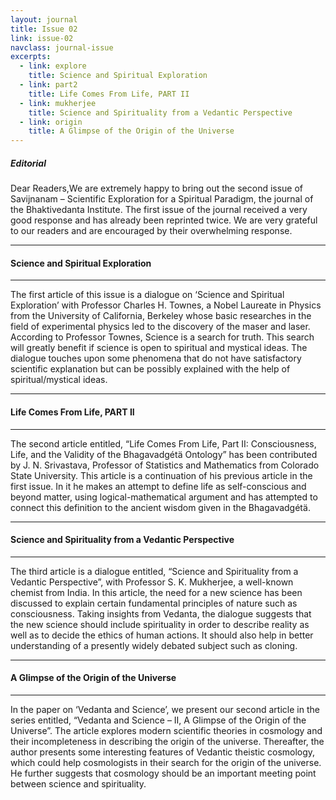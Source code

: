 ```yaml
---
layout: journal
title: Issue 02
link: issue-02
navclass: journal-issue
excerpts:
  - link: explore
    title: Science and Spiritual Exploration
  - link: part2
    title: Life Comes From Life, PART II
  - link: mukherjee
    title: Science and Spirituality from a Vedantic Perspective
  - link: origin
    title: A Glimpse of the Origin of the Universe   
---
```


##### **Editorial**

Dear Readers,We are extremely happy to bring out the second issue of Savijnanam – Scientific Exploration for a Spiritual Paradigm, the journal of the Bhaktivedanta Institute. The first issue of the journal received a very good response and has already been reprinted twice. We are very grateful to our readers and are encouraged by their overwhelming response. 

---

#### **<span id="explore">Science and Spiritual Exploration</span>**

---

The first article of this issue is a dialogue on ‘Science and Spiritual Exploration’ with Professor Charles H. Townes, a Nobel Laureate in Physics from the University of California, Berkeley whose basic researches in the field of experimental physics led  to  the  discovery  of  the  maser  and  laser. According  to  Professor  Townes, Science is a search for truth.  This search will greatly benefit if science is open to spiritual and mystical ideas. The dialogue touches upon some phenomena that do not have satisfactory scientific explanation but can be possibly explained with the help of spiritual/mystical ideas.

---

#### **<span id="part2">Life Comes From Life, PART II</span>**

---

The  second  article  entitled,  “Life  Comes  From  Life,  Part  II:  Consciousness, Life, and the Validity of the Bhagavadgétä Ontology” has been contributed by J.  N.  Srivastava,  Professor  of  Statistics  and  Mathematics  from  Colorado  State University. This article is a continuation of his previous article in the first issue. In it he makes an attempt to define life as self-conscious and beyond matter, using logical-mathematical argument and has attempted to connect this definition to the ancient wisdom given in the Bhagavadgétä. 

---

#### **<span id="mukherjee">Science and Spirituality from a Vedantic Perspective</span>**

---

The third article is a dialogue entitled, “Science and Spirituality from a Vedantic Perspective”, with Professor S. K. Mukherjee, a well-known chemist from India. In this article, the need for a new science has been discussed to explain certain fundamental principles of nature such as consciousness. Taking insights from Vedanta, the dialogue suggests that the new science should include spirituality in order to describe reality as well as to decide the ethics of human actions. It should also help in better understanding of a presently widely debated subject such as cloning. 

---

#### **<span id="origin">A Glimpse of the Origin of the Universe</span>**

---

In  the  paper  on  ‘Vedanta  and  Science’,  we  present  our  second  article in the series entitled, “Vedanta and Science – II, A Glimpse of the Origin of the Universe”.  The  article  explores  modern  scientific  theories  in  cosmology  and their  incompleteness  in  describing  the  origin  of  the  universe.  Thereafter, the author presents some interesting features of Vedantic theistic cosmology, which could help cosmologists in their search for the origin of the universe. He further suggests that cosmology should be an important meeting point between science and spirituality.